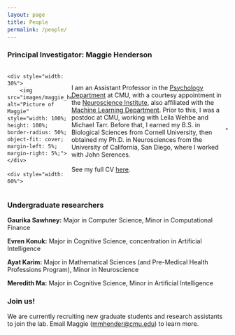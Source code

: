 ```yaml
---
layout: page
title: People
permalink: /people/
---
```


### Principal Investigator: Maggie Henderson

<div style="width: 100%; display: flex; align-items: center; justify-content: space-between;">

	<div style="width: 30%">
		<img src="images/maggie_henderson.jpeg" alt="Picture of Maggie" style="width: 100%; height: 100%; border-radius: 50%; object-fit: cover; margin-left: 5%; margin-right: 5%;">
	</div>
		
	<div style="width: 60%">
		
I am an Assistant Professor in the <a href="https://www.cmu.edu/dietrich/psychology/directory/core-training-faculty/henderson-maggie.html">Psychology Department</a> at CMU, with a courtesy appointment in the <a href="https://www.cmu.edu/ni/">Neuroscience Institute</a>, also affiliated with the <a href="https://www.ml.cmu.edu/">Machine Learning Department</a>. Prior to this, I was a postdoc at CMU, working with Leila Wehbe and Michael Tarr. Before that, I earned my B.S. in Biological Sciences from Cornell University, then obtained my Ph.D. in Neurosciences from the University of California, San Diego, where I worked with John Serences.
<br><br>
See my full CV <a href="files/CV_MH_2024.pdf">here</a>.

	</div>
	
</div>

<div style="clear: both;"></div> <!-- Clear floated elements -->

<!--### Rotation students

**Grayson Matthew:**
Rotation student in the CMU [Program in Neural Computation](https://www.cmu.edu/ni/academics/pnc/).

**Wenjie Li:**
Rotation student in the CMU [Program in Neural Computation](https://www.cmu.edu/ni/academics/pnc/), co-advised with Professor Jessica Cantlon. Personal website: [wenjieli.me](https://wenjieli.me)-->

### Undergraduate researchers

**Gaurika Sawhney:**
Major in Computer Science, Minor in Computational Finance

**Evren Konuk:**
Major in Cognitive Science, concentration in Artificial
Intelligence

**Ayat Karim:**
Major in Mathematical Sciences (and Pre-Medical Health Professions Program), Minor in Neuroscience

**Meredith Ma:** 
Major in Cognitive Science, Minor in Artificial Intelligence


### Join us!

We are currently recruiting new graduate students and research assistants to join the lab. Email Maggie (mmhender@cmu.edu) to learn more.